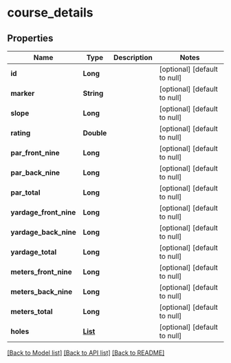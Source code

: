 # course_details
## Properties

| Name | Type | Description | Notes |
|------------ | ------------- | ------------- | -------------|
| **id** | **Long** |  | [optional] [default to null] |
| **marker** | **String** |  | [optional] [default to null] |
| **slope** | **Long** |  | [optional] [default to null] |
| **rating** | **Double** |  | [optional] [default to null] |
| **par\_front\_nine** | **Long** |  | [optional] [default to null] |
| **par\_back\_nine** | **Long** |  | [optional] [default to null] |
| **par\_total** | **Long** |  | [optional] [default to null] |
| **yardage\_front\_nine** | **Long** |  | [optional] [default to null] |
| **yardage\_back\_nine** | **Long** |  | [optional] [default to null] |
| **yardage\_total** | **Long** |  | [optional] [default to null] |
| **meters\_front\_nine** | **Long** |  | [optional] [default to null] |
| **meters\_back\_nine** | **Long** |  | [optional] [default to null] |
| **meters\_total** | **Long** |  | [optional] [default to null] |
| **holes** | [**List**](hole.md) |  | [optional] [default to null] |

[[Back to Model list]](../README.md#documentation-for-models) [[Back to API list]](../README.md#documentation-for-api-endpoints) [[Back to README]](../README.md)


